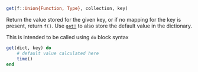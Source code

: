 ```julia
get(f::Union{Function, Type}, collection, key)
```

Return the value stored for the given key, or if no mapping for the key is present, return `f()`.  Use [`get!`](@ref) to also store the default value in the dictionary.

This is intended to be called using `do` block syntax

```julia
get(dict, key) do
    # default value calculated here
    time()
end
```
